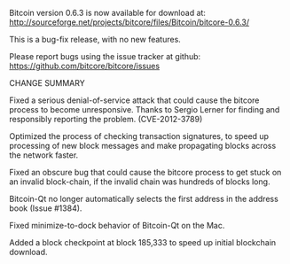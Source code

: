Bitcoin version 0.6.3 is now available for download at:
  http://sourceforge.net/projects/bitcore/files/Bitcoin/bitcore-0.6.3/

This is a bug-fix release, with no new features.

Please report bugs using the issue tracker at github:
  https://github.com/bitcore/bitcore/issues

CHANGE SUMMARY

Fixed a serious denial-of-service attack that could cause the
bitcore process to become unresponsive. Thanks to Sergio Lerner
for finding and responsibly reporting the problem. (CVE-2012-3789)

Optimized the process of checking transaction signatures, to
speed up processing of new block messages and make propagating
blocks across the network faster.

Fixed an obscure bug that could cause the bitcore process to get
stuck on an invalid block-chain, if the invalid chain was
hundreds of blocks long.

Bitcoin-Qt no longer automatically selects the first address
in the address book (Issue #1384).

Fixed minimize-to-dock behavior of Bitcoin-Qt on the Mac.

Added a block checkpoint at block 185,333 to speed up initial
blockchain download.
